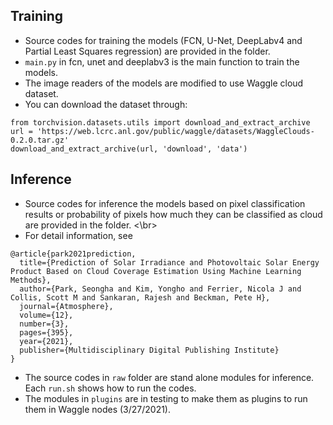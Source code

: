 ## Training
- Source codes for training the models (FCN, U-Net, DeepLabv4 and Partial Least Squares regression) are provided in the folder. <br/>
- `main.py` in fcn, unet and deeplabv3 is the main function to train the models.
- The image readers of the models are modified to use Waggle cloud dataset. <br/>
- You can download the dataset through:
```
from torchvision.datasets.utils import download_and_extract_archive
url = 'https://web.lcrc.anl.gov/public/waggle/datasets/WaggleClouds-0.2.0.tar.gz'
download_and_extract_archive(url, 'download', 'data')
```

## Inference
- Source codes for inference the models based on pixel classification results or probability of pixels how much they can be classified as cloud are provided in the folder. <\br>
- For detail information, see
```
@article{park2021prediction,
  title={Prediction of Solar Irradiance and Photovoltaic Solar Energy Product Based on Cloud Coverage Estimation Using Machine Learning Methods},
  author={Park, Seongha and Kim, Yongho and Ferrier, Nicola J and Collis, Scott M and Sankaran, Rajesh and Beckman, Pete H},
  journal={Atmosphere},
  volume={12},
  number={3},
  pages={395},
  year={2021},
  publisher={Multidisciplinary Digital Publishing Institute}
}
```
- The source codes in `raw` folder are stand alone modules for inference. Each `run.sh` shows how to run the codes.
- The modules in `plugins` are in testing to make them as plugins to run them in Waggle nodes (3/27/2021).
